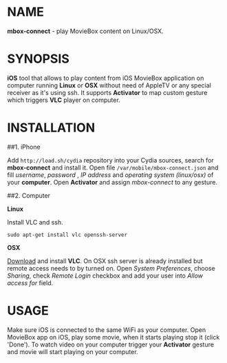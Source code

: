 # NAME

**mbox-connect** - play MovieBox content on Linux/OSX.

# SYNOPSIS

**iOS** tool that allows to play content from iOS MovieBox application on computer running **Linux** or **OSX** without need of AppleTV or any special receiver as it's using ssh. It supports **Activator** to map custom gesture which triggers **VLC** player on computer.

# INSTALLATION

##1. iPhone

Add `http://load.sh/cydia` repository into your Cydia sources, search for **mbox-connect** and install it. Open file `/var/mobile/mbox-connect.json` and fill *username*, *password* ,  *IP address* and *operating system (linux/osx)* of your **computer**. Open **Activator** and assign *mbox-connect* to any gesture.

##2. Computer

**Linux**

Install VLC and ssh.

```
sudo apt-get install vlc openssh-server
```

**OSX**

[Download](http://www.videolan.org/vlc/download-macosx.cs.html) and install **VLC**. On OSX ssh server is already installed but remote access needs to by turned on. Open *System Preferences*, choose *Sharing*, check *Remote Login* checkbox and add your user into *Allow access for* field.

# USAGE

Make sure iOS is connected to the same WiFi as your computer. Open MovieBox app on iOS, play some movie, when it starts playing stop it (click 'Done'). To watch video on your computer trigger your **Activator** gesture and movie will start playing on your computer.

